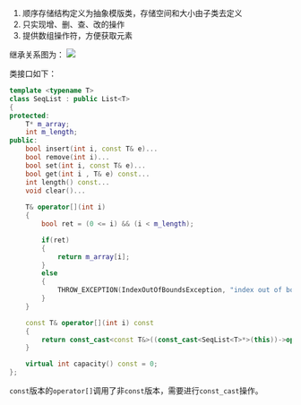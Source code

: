 1. 顺序存储结构定义为抽象模版类，存储空间和大小由子类去定义
2. 只实现增、删、查、改的操作
3. 提供数组操作符，方便获取元素

继承关系图为：
![](https://md-pic-1259272405.cos.ap-guangzhou.myqcloud.com/img/20200514155131.png)

类接口如下：
```cpp
template <typename T>
class SeqList : public List<T>
{
protected:
    T* m_array;
    int m_length;
public:
    bool insert(int i, const T& e)...
    bool remove(int i)...
    bool set(int i, const T& e)...
    bool get(int i , T& e) const...
    int length() const...
    void clear()...
    
    T& operator[](int i)
    {
        bool ret = (0 <= i) && (i < m_length);

        if(ret)
        {
            return m_array[i];
        }
        else
        {
            THROW_EXCEPTION(IndexOutOfBoundsException, "index out of bound...");
        }
    }

    const T& operator[](int i) const
    {
        return const_cast<const T&>((const_cast<SeqList<T>*>(this))->operator[](i));
    }

    virtual int capacity() const = 0;
};
```

`const`版本的`operator[]`调用了非`const`版本，需要进行`const_cast`操作。